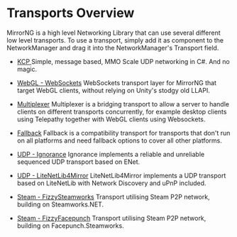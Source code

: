 # Transports Overview

MirrorNG is a high level Networking Library that can use several different low level transports. To use a transport, simply add it as component to the NetworkManager and drag it into the NetworkManager's Transport field.

-   [KCP ](Kcp.md) Simple, message based, MMO Scale UDP networking in C\#. And no magic.

-   [WebGL - WebSockets](WebSockets.md) WebSockets transport layer for MirrorNG that target WebGL clients, without relying on Unity's stodgy old LLAPI.

-   [Multiplexer](Multiplexer.md) Multiplexer is a bridging transport to allow a server to handle clients on different transports concurrently, for example desktop clients using Telepathy together with WebGL clients using Websockets.

-   [Fallback](Fallback.md) Fallback is a compatibility transport for transports that don't run on all platforms and need fallback options to cover all other platforms.

-   [UDP - Ignorance](Ignorance.md) Ignorance implements a reliable and unreliable sequenced UDP transport based on ENet.

-   [UDP - LiteNetLib4Mirror](LiteNetLib4Mirror.md) LiteNetLib4Mirror implements a UDP transport based on LiteNetLib with Network Discovery and uPnP included.

-   [Steam - FizzySteamworks](FizzySteamworks.md) Transport utilising Steam P2P network, building on Steamworks.NET.

-   [Steam - FizzyFacepunch](FizzyFacepunch.md) Transport utilising Steam P2P network, building on Facepunch.Steamworks.